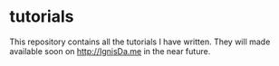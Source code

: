 # tutorials

This repository contains all the tutorials I have written. They will made available soon on http://IgnisDa.me in the near future.
